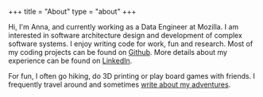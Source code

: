 +++
title = "About"
type = "about"
+++

Hi, I'm Anna, and currently working as a Data Engineer at Mozilla. I am interested in software architecture design and development of complex software systems. I enjoy writing code for work, fun and research. Most of my coding projects can be found on [Github](https://github.com/scholtzan). More details about my experience can be found on [LinkedIn](https://linkedin.com/in/ascholtz).

For fun, I often go hiking, do 3D printing or play board games with friends. I frequently travel around and sometimes [write about my adventures](https://travel.scholtzan.net/).


